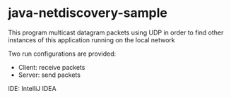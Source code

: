 # java-netdiscovery-sample

<p/>This program multicast datagram packets using UDP in order to find other instances of this application running on the local network</p>

<p>
  Two run configurations are provided:
  <ul>
    <li>Client: receive packets</li>
    <li>Server: send packets</li>
  </ul>
</p>

<p>IDE: IntelliJ IDEA</p>
